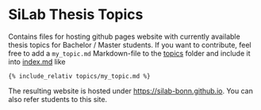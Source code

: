 # SiLab Thesis Topics

Contains files for hosting github pages website with currently available thesis topics for Bachelor / Master students. 
If you want to contribute, feel free to add a `my_topic.md` Markdown-file to the [topics](topics/) folder and include it into [index.md](index.md) like

```
{% include_relativ topics/my_topic.md %}
```

The resulting website is hosted under <https://silab-bonn.github.io>. You can also refer students to this site.

